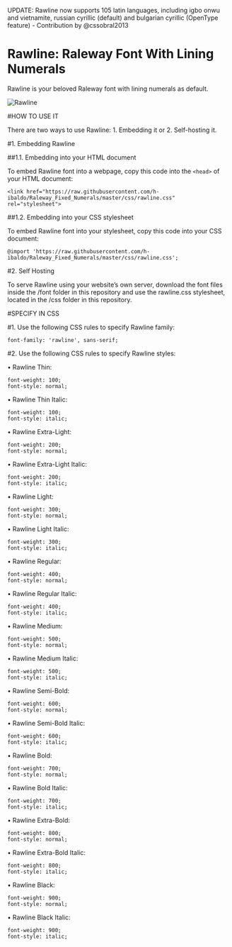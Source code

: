 UPDATE: Rawline now supports 105 latin languages, including igbo onwu and vietnamite, russian cyrillic (default) and bulgarian cyrillic (OpenType feature) - Contribution by @cssobral2013 

# Rawline: Raleway Font With Lining Numerals

Rawline is your beloved Raleway font with lining numerals as default.

![Rawline](https://raw.githubusercontent.com/adhayward/Raleway_Fixed_Numerals/master/banner.jpg)

#HOW TO USE IT

There are two ways to use Rawline: 1. Embedding it or 2. Self-hosting it.


#1. Embedding Rawline


##1.1. Embedding into your HTML document

To embed Rawline font into a webpage, copy this code into the `<head>` of your HTML document:
   
    <link href="https://raw.githubusercontent.com/h-ibaldo/Raleway_Fixed_Numerals/master/css/rawline.css" rel="stylesheet"> 

##1.2. Embedding into your CSS stylesheet

To embed Rawline font into your stylesheet, copy this code into your CSS document:
   
    @import 'https://raw.githubusercontent.com/h-ibaldo/Raleway_Fixed_Numerals/master/css/rawline.css';


#2. Self Hosting

To serve Rawline using your website’s own server, download the font files inside the /font folder in this repository and use the rawline.css stylesheet, located in the /css folder in this repository.


#SPECIFY IN CSS

#1. Use the following CSS rules to specify Rawline family: 

    font-family: 'rawline', sans-serif; 

#2. Use the following CSS rules to specify Rawline styles:

• Rawline Thin:

    font-weight: 100;
    font-style: normal;

• Rawline Thin Italic:

    font-weight: 100;
    font-style: italic;

• Rawline Extra-Light:

    font-weight: 200;
    font-style: normal;

• Rawline Extra-Light Italic:

    font-weight: 200;
    font-style: italic;

• Rawline Light:

    font-weight: 300;
    font-style: normal;

• Rawline Light Italic:

    font-weight: 300;
    font-style: italic;

• Rawline Regular:

    font-weight: 400;
    font-style: normal;

• Rawline Regular Italic:

    font-weight: 400;
    font-style: italic;

• Rawline Medium:

    font-weight: 500;
    font-style: normal;

• Rawline Medium Italic:

    font-weight: 500;
    font-style: italic;

• Rawline Semi-Bold:

    font-weight: 600;
    font-style: normal;

• Rawline Semi-Bold Italic:

    font-weight: 600;
    font-style: italic;

• Rawline Bold:

    font-weight: 700;
    font-style: normal;

• Rawline Bold Italic:

    font-weight: 700;
    font-style: italic;

• Rawline Extra-Bold:

    font-weight: 800;
    font-style: normal;

• Rawline Extra-Bold Italic:

    font-weight: 800;
    font-style: italic;

• Rawline Black:

    font-weight: 900;
    font-style: normal;

• Rawline Black Italic:

    font-weight: 900;
    font-style: italic;


